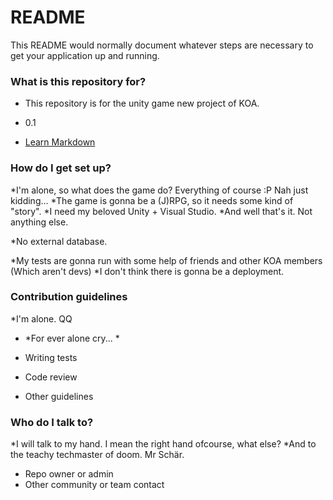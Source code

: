 # README #

This README would normally document whatever steps are necessary to get your application up and running.

### What is this repository for? ###

* This repository is for the unity game new project of KOA.
* 0.1


* [Learn Markdown](https://bitbucket.org/tutorials/markdowndemo)

### How do I get set up? ###

*I'm alone, so what does the game do? Everything of course :P Nah just kidding...
*The game is gonna be a (J)RPG, so it needs some kind of "story". 
*I need my beloved Unity + Visual Studio.
*And well that's it. Not anything else.

*No external database.

*My tests are gonna run with some help of friends and other KOA members (Which aren't devs) 
*I don't think there is gonna be a deployment. 

### Contribution guidelines ###

*I'm alone. QQ 
* *For ever alone cry... *

* Writing tests
* Code review
* Other guidelines

### Who do I talk to? ###

*I will talk to my hand. I mean the right hand ofcourse, what else? 
*And to the teachy techmaster of doom. Mr Schär.

* Repo owner or admin
* Other community or team contact